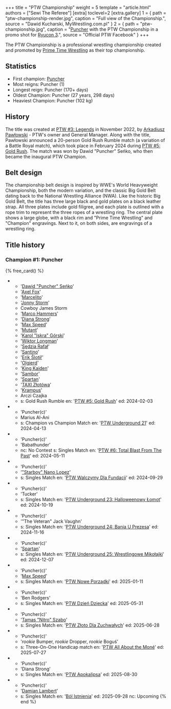 +++
title = "PTW Championship"
weight = 5
template = "article.html"
authors = ["Sewi The Referee"]
[extra]
toclevel=2
[extra.gallery]
1 = { path = "ptw-championship-render.jpg", caption = "Full view of the Championship.", source = "Dawid Kucharski, MyWrestling.com.pl" }
2 = { path = "ptw-championship.jpg", caption = "[Puncher](@/w/puncher.md) with the PTW Championship in a promo shot for [Ryucon 3](@/e/ptw/2024-07-07-ptw-x-ryucon.md).", source = "Official PTW Facebook" }
+++

The PTW Championship is a professional wrestling championship created and promoted by [Prime Time Wrestling](@/o/ptw.md) as their top championship.

<!-- more -->

## Statistics

* First champion: [Puncher](@/w/puncher.md)
* Most reigns: Puncher (1)
* Longest reign: Puncher (170+ days)
* Oldest Champion: Puncher (27 years, 298 days)
* Heaviest Champion: Puncher (102 kg)

## History

The title was created at [PTW #3: Legends](@/e/ptw/2022-11-26-ptw-3-legends.md) in November 2022, by [Arkadiusz Pawłowski](@/w/pan-pawlowski.md) - PTW's owner and General Manager.
Along with the title, Pawłowski announced a 20-person Gold Rush Rumble match (a variation of a Battle Royal match), which took place in February 2024 during [PTW #5: Gold Rush](@/e/ptw/2024-02-03-ptw-5-gold-rush.md).
The match was won by Dawid "Puncher" Seńko, who then became the inaugural PTW Champion.

## Belt design

The championship belt design is inspired by WWE's World Heavyweight Championship, both the modern variation, and the classic Big Gold Belt dating back to the National Wrestling Alliance (NWA).
Like the historic Big Gold Belt, the title has three large black and gold plates on a black leather strap.
All three plates include gold filigree, and each plate is outlined with a rope trim to represent the three ropes of a wrestling ring.
The central plate shows a large globe, with a black rim and "Prime Time Wrestling" and "Champion" engravings. Next to it, on both sides, are engravings of a wrestling ring.

## Title history

### Champion #1: Puncher

{% free_card() %}
- - '[Dawid "Puncher" Seńko](@/w/puncher.md)'
  - '[Axel Fox](@/w/axel-fox.md)'
  - '[Marcelito](@/w/marcelito.md)'
  - '[Jonny Storm](@/w/jonny-storm.md)'
  - Cowboy James Storm
  - '[Marco Hammers](@/w/marco-hammers.md)'
  - '[Diana Strong](@/w/diana-strong.md)'
  - '[Max Speed](@/w/max-speed.md)'
  - '[Mutant](@/w/mutant.md)'
  - '[Karol "Iskra" Górski](@/w/iskra.md)'
  - '[Wiktor Longman](@/w/wiktor-longman.md)'
  - '[Sędzia Rafał](@/w/alex-brave.md)'
  - '[Santino](@/w/santino.md)'
  - '[Erik Šlotíř](@/w/erik-slotir.md)'
  - '[Olgierd](@/w/olgierd.md)'
  - '[King Kaiden](@/w/king-kaiden.md)'
  - '[Sambor](@/w/sambor.md)'
  - '[Spartan](@/w/spartan.md)'
  - '[TAXI Złotówa](@/w/taxi-zlotowa.md)'
  - '[Krampus](@/w/krampus.md)'
  - Arczi Czajka
  - s: Gold Rush Rumble
    en: '[PTW #5: Gold Rush](@/e/ptw/2024-02-03-ptw-5-gold-rush.md)'
    ed: 2024-02-03
- - 'Puncher(c)'
  - Marius Al-Ani
  - s: Champion vs Champion Match
    en: '[PTW Underground 21](@/e/ptw/2024-04-13-ptw-underground-21.md)'
    ed: 2024-04-13
- - 'Puncher(c)'
  - 'Babathunder'
  - nc: No Contest
    s: Singles Match
    en: '[PTW #6: Total Blast From The Past](@/e/ptw/2024-05-11-ptw-6.md)'
    ed: 2024-05-11
- - 'Puncher(c)'
  - '["Starboy" Nano Lopez](@/w/nano-lopez.md)'
  - s: Singles Match
    en: '[PTW Walczymy Dla Fundacji](@/e/ptw/2024-09-29-ptw-walczymy-dla-fundacji.md)'
    ed: 2024-09-29
- - 'Puncher(c)'
  - 'Tucker'
  - s: Singles Match
    en: '[PTW Underground 23: Halloweenowy Łomot](@/e/ptw/2024-10-19-ptw-underground-23.md)'
    ed: 2024-10-19
- - 'Puncher(c)'
  - '"The Veteran" Jack Vaughn'
  - s: Singles Match
    en: '[PTW Underground 24: Bania U Prezesa](@/e/ptw/2024-11-16-ptw-underground-24.md)'
    ed: 2024-11-16
- - 'Puncher(c)'
  - '[Spartan](@/w/spartan.md)'
  - s: Singles Match
    en: '[PTW Underground 25: Wrestlingowe Mikołajki](@/e/ptw/2024-12-07-ptw-underground-25.md)'
    ed: 2024-12-07
- - 'Puncher(c)'
  - '[Max Speed](@/w/max-speed.md)'
  - s: Singles Match
    en: '[PTW Nowe Porządki](@/e/ptw/2025-01-11-ptw-nowe-porzadki.md)'
    ed: 2025-01-11
- - 'Puncher(c)'
  - 'Ben Rodgers'
  - s: Singles Match
    en: '[PTW Dzień Dziecka](@/e/ptw/2025-05-31-ptw-dzien-dziecka.md)'
    ed: 2025-05-31
- - 'Puncher(c)'
  - '[Tamas "Nitro" Szabo](@/w/nitro.md)'
  - s: Singles Match
    en: '[PTW Złoto Dla Zuchwałych](@/e/ptw/2025-06-28-ptw-zloto-dla-zuchwalych.md)'
    ed: 2025-06-28
- - 'Puncher(c)'
  - '_rookie_ Bumper, _rookie_ Dropper, _rookie_ Boguś'
  - s: Three-On-One Handicap match
    en: '[PTW All About the Moné](@/e/ptw/2025-07-27-ptw-all-about-the-mone.md)'
    ed: 2025-07-27
- - 'Puncher(c)'
  - 'Diana Strong'
  - s: Singles Match
    en: '[PTW Apokalipsa](@/e/ptw/2025-08-30-ptw-apokalipsa.md)'
    ed: 2025-08-30
- - 'Puncher(c)'
  - '[Damian Lambert](@/w/damien-rothschild.md)'
  - s: Singles Match
    en: '[Ból Istnienia](@/e/ptw/2025-09-28-ptw-bol-istnienia.md)'
    ed: 2025-09-28
    nc: Upcoming
{% end %}
